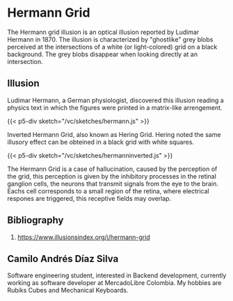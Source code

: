 # Hermann Grid
The Hermann grid illusion is an optical illusion reported by Ludimar Hermann in 1870. The illusion is characterized by "ghostlike" 
grey blobs perceived at the intersections of a white (or light-colored) grid on a black background. The grey blobs disappear when 
looking directly at an intersection.

## Illusion

Ludimar Hermann, a German physiologist, discovered this illusion reading a physics text in which the figures were printed in a
matrix-like arrengement.

{{< p5-div sketch="/vc/sketches/hermann.js" >}}

Inverted Hermann Grid, also known as Hering Grid. Hering noted the same illusory effect can be obteined in a black grid with white
squares.

{{< p5-div sketch="/vc/sketches/hermanninverted.js" >}}

The Hermann Grid is a case of hallucination, caused by the perception of the grid, this perception is given by the inhibitory processes
in the retinal ganglion cells, the neurons that transmit signals from the eye to the brain. Eachs cell corresponds to a small region
of the retina, where electrical respones are triggered, this receptive fields may overlap.

## Bibliography

1. https://www.illusionsindex.org/i/hermann-grid

## Camilo Andrés Díaz Silva

Software engineering student, interested in Backend development, 
currently working as software developer at MercadoLibre Colombia. 
My hobbies are Rubiks Cubes and Mechanical Keyboards.